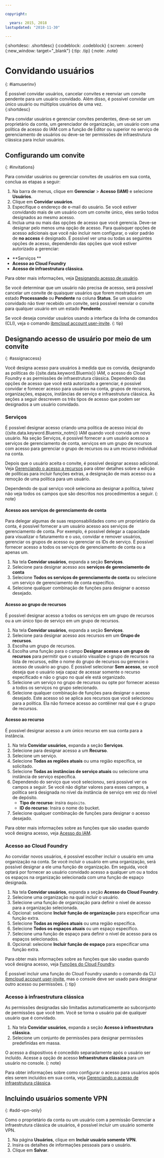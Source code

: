 ```yaml
---

copyright:

  years: 2015, 2018
lastupdated: "2018-11-30"

---
```


{:shortdesc: .shortdesc}
{:codeblock: .codeblock}
{:screen: .screen}
{:new_window: target="_blank"}
{:tip: .tip}
{:note: .note}

# Convidando usuários
{: #iamuserinv}

É possível convidar
usuários, cancelar convites e reenviar um convite pendente para um usuário convidado. Além disso, é possível convidar um único usuário ou múltiplos usuários de uma vez.    
{:shortdesc}

Para convidar usuários e gerenciar convites pendentes, deve-se ser um proprietário da conta, um gerenciador de organização, um usuário com uma política de acesso do IAM com a função de Editor ou superior no serviço de gerenciamento de usuários ou deve-se ter permissões de infraestrutura clássica para incluir usuários.

## Configurando um convite
{: #invitations}

Para convidar usuários ou gerenciar convites de usuários em sua conta, conclua as etapas a seguir:

1. Na barra de menus, clique em **Gerenciar** &gt; **Acesso (IAM)** e selecione **Usuários**.
2. Clique em **Convidar usuários**.
3. Especifique o endereço de e-mail do usuário. Se você estiver convidando mais de um usuário com um convite único, eles serão todos designados ao mesmo acesso.
4. Inclua uma ou mais das opções de acesso que você gerencia. Deve-se designar pelo menos uma opção de acesso. Para quaisquer opções de acesso adicionais que você não incluir nem configurar, o valor padrão de
**no access** é designado. É possível ver uma ou todas as seguintes opções de acesso, dependendo
das opções que você estiver autorizado a gerenciar:

  * **Serviços  **
  * **Acesso ao Cloud Foundry**
  * **Acesso de infraestrutura clássica**.

  Para obter mais informações, veja [Designando acesso de usuário](/docs/iam/iamuserinv.html#assignaccess).

Se você determinar que um usuário não precisa de acesso, será possível cancelar um convite de quaisquer usuários que forem mostrados em um estado **Processando** ou **Pendente** na coluna **Status**. Se um usuário convidado não tiver recebido um convite, será possível reenviar o convite para qualquer usuário em um estado **Pendente**.

Se você deseja convidar usuários usando a interface da linha de comandos (CLI), veja o comando [ibmcloud account user-invite](/docs/cli/reference/ibmcloud/cli_acct_org_role.html#ibmcloud_account_user_invite).
{: tip}

## Designando acesso de usuário por meio de um convite
{: #assignaccess}

Você designa acesso para usuários à medida que os convida, designando as políticas do {{site.data.keyword.Bluemix}} IAM, o acesso do Cloud Foundry e as permissões de infraestrutura clássica. Dependendo das opções de acesso que você está autorizado a gerenciar, é possível convidar e fornecer acesso para usuários na conta, grupos de recursos, organizações, espaços, instâncias de serviço e infraestrutura clássica. As seções a seguir descrevem os três tipos de acesso que podem ser designados a um usuário convidado.

### Serviços

É possível designar acesso criando uma política de acesso inicial do {{site.data.keyword.Bluemix_notm}} IAM quando você convida um novo usuário. Na seção Serviços, é possível fornecer a um usuário acesso a serviços de gerenciamento de conta, serviços em um grupo de recursos com acesso para gerenciar o grupo de recursos ou a um recurso individual na conta.

Depois que o usuário aceita o convite, é possível designar acesso adicional. Veja [Gerenciando o acesso a recursos](/docs/iam/mngiam.html#iammanidaccser) para obter detalhes sobre a edição de políticas para incluir funções extras, a designação de mais acesso ou a remoção de uma política para um usuário.

Dependendo de qual serviço você seleciona ao designar a política, talvez não veja todos os campos que são descritos nos procedimentos a seguir.
{: note}

#### Acesso aos serviços de gerenciamento de conta

Para delegar algumas de suas responsabilidades como um proprietário da conta, é possível fornecer a um usuário acesso aos serviços de gerenciamento de conta. Por exemplo, é possível delegar a capacidade para visualizar o faturamento e o uso,
convidar e remover usuários, gerenciar os grupos de acesso ou gerenciar os IDs de serviço. É possível fornecer acesso a
todos os serviços de gerenciamento de conta ou a apenas um.

1. Na tela **Convidar usuários**, expanda a seção **Serviços**.
2. Selecione para designar acesso aos **serviços de gerenciamento de conta**
3. Selecione **Todos os serviços de gerenciamento de conta** ou selecione um serviço de
gerenciamento de conta específico.
4. Selecione qualquer combinação de funções para designar o acesso desejado.

#### Acesso ao grupo de recursos

É possível designar acesso a todos os serviços em um grupo de recursos ou a um único tipo de serviço em um grupo de recursos.

1. Na tela **Convidar usuários**, expanda a seção **Serviços**.
2. Selecione para designar acesso aos recursos em um **Grupo de recursos**.
3. Escolha um grupo de recursos.
4. Escolha uma função para o campo **Designar acesso a um grupo de recursos** para permitir que o usuário visualize o grupo de recursos na lista de recursos, edite o nome do grupo de recursos ou gerencie o acesso de usuário ao grupo. É possível selecionar **Sem acesso**, se você deseja que o usuário seja capaz de acessar somente o recurso especificado e não o grupo no qual ele está organizado.
5. Selecione um serviço no grupo de recursos ou opte por fornecer acesso a todos os serviços no grupo selecionado.
6. Selecione qualquer combinação de funções para designar o acesso desejado. Este acesso só se aplica aos recursos que você selecionou para a política. Ela não fornece acesso ao contêiner real que é o grupo de recursos.

#### Acesso ao recurso

É possível designar acesso a um único recurso em sua conta para a instância.

1. Na tela **Convidar usuários**, expanda a seção **Serviços**.
2. Selecione para designar acesso a um **Recurso**.
3. Selecione um serviço.
4. Selecione **Todas as regiões atuais** ou uma região específica, se solicitado.
5. Selecione **Todas as instâncias de serviço atuais** ou selecione uma instância de serviço específica.
6. Dependendo do serviço que você selecionou, será possível ver os campos a seguir. Se você não digitar valores para esses campos, a política será designada no nível da instância de serviço em vez do nível de depósito.
    * **Tipo de recurso**: insira `depósito`.
    * **ID do recurso**: Insira o nome do bucket.
7. Selecione qualquer combinação de funções para designar o acesso desejado.

Para obter mais informações sobre as funções que são usadas quando você designa acesso, veja [Acesso do IAM](/docs/iam/users_roles.html#iamusermanrol).

### Acesso ao Cloud Foundry

Ao convidar novos usuários, é possível escolher incluir o usuário em uma organização na conta. Se você incluir o usuário em uma organização, será possível designar a ele uma função de organização. Em seguida, você optará por fornecer ao usuário convidado acesso a qualquer um ou a todos os espaços na organização selecionada com uma função de espaço designada.

1. Na tela **Convidar usuários**, expanda a seção **Acesso do Cloud Foundry**.
2. Selecione uma organização na qual incluir o usuário.
3. Selecione uma função de organização para definir o nível de acesso para a organização selecionada.
4. Opcional: selecione **Incluir função de organização** para especificar uma função extra.
5. Selecione **Todas as regiões atuais** ou uma região específica.
6. Selecione **Todos os espaços atuais** ou um espaço específico.
7. Selecione uma função de espaço para definir o nível de acesso para os espaços selecionados.
8. Opcional: selecione **Incluir função de espaço** para especificar uma função extra.

Para obter mais informações sobre as funções que são usadas quando você designa acesso, veja [Funções do Cloud Foundry](/docs/iam/cfaccess.html#cfroles).

É possível incluir uma função do Cloud Foundry usando o comando da CLI [ibmcloud account user-invite](/docs/cli/reference/ibmcloud/cli_acct_org_role.html#ibmcloud_account_user_invite), mas o console deve ser usado para designar outro acesso ou permissões.
{: tip}

### Acesso à infraestrutura clássica

As permissões designadas são limitadas automaticamente ao subconjunto de permissões que você tem. Você se torna o usuário pai de qualquer usuário que é convidado.

1. Na tela **Convidar usuários**, expanda a seção **Acesso à infraestrutura clássica**.
2. Selecione um conjunto de permissões para designar permissões predefinidas em massa.

O acesso a dispositivos é concedido separadamente após o usuário ser incluído. Acesse a opção de acesso **Infraestrutura clássica** para um usuário no console.
{: note}

Para obter informações sobre como configurar o acesso para usuários após eles serem incluídos em sua conta, veja [Gerenciando o acesso de infraestrutura clássica](/docs/iam/mnginfra.html#managing-infrastructure-access).

## Incluindo usuários somente VPN
{: #add-vpn-only}

Como o proprietário da conta ou um usuário com a permissão Gerenciar a infraestrutura clássica de usuários, é possível incluir um usuário somente VPN.

1. Na página **Usuários**, clique em **Incluir usuário somente VPN**.
3. Insira os detalhes de informações pessoais para o usuário.
4. Clique em **Salvar**.
